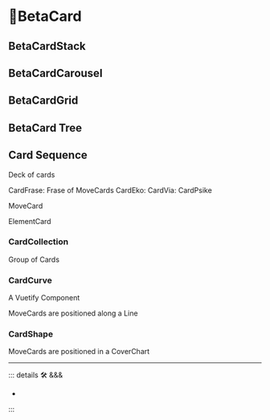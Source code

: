 # 🔷<beta>BetaCard</beta>

## BetaCardStack

## BetaCardCarousel

## BetaCardGrid

## BetaCard Tree

## Card Sequence

Deck of cards

CardFrase: Frase of MoveCards
CardEko:
CardVia:
CardPsike

MoveCard

ElementCard

### CardCollection

Group of Cards

### CardCurve

A Vuetify Component

MoveCards are positioned along a Line

### CardShape

MoveCards are positioned in a CoverChart

---

<!-- =================================================== -->
<!-- =================================================== -->
<!-- =================================================== -->
<!-- =================================================== -->
<!-- =================================================== -->
::: details 🛠 &&&

-

:::

